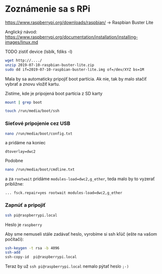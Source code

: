 Zoznámenie sa s RPi
===================

https://www.raspberrypi.org/downloads/raspbian/  -> Raspbian Buster Lite

Anglický návod: https://www.raspberrypi.org/documentation/installation/installing-images/linux.md

TODO zistiť device (lsblk, fdiks -l)

```sh
wget http://..../
unzip 2019-07-10-raspbian-buster-lite.zip
sudo dd if=2019-07-10-raspbian-buster-lite.img of=/dev/XYZ bs=1M
```

Mala by sa automaticky pripojiť boot partícia. Ak nie, tak by malo stačiť vybrať a znovu vložiť kartu.

Zistíme, kde je pripojená boot partícia z SD karty
```sh
mount | grep boot
```

```sh
touch /run/media/boot/ssh
```

### Sieťové pripojenie cez USB

```sh
nano /run/media/boot/config.txt
```
a pridáme na koniec
```
dtoverlay=dwc2
```

Podobne
```sh
nano /run/media/boot/cmdline.txt
```
a za `rootwait` pridáme `modules-load=dwc2,g_ether`, teda malo by to vyzerať približne:
```
... fsck.repair=yes rootwait modules-load=dwc2,g_ether
```

### Zapnúť a pripojiť

```sh
ssh pi@raspberrypi.local
```
Heslo je `raspberry`

Aby sme nemuseli stále zadávať heslo, vyrobíme si ssh kľúč (ešte na vašom počítači):
```sh
ssh-keygen -t rsa -b 4096
ssh-add
ssh-copy-id  pi@raspberrypi.local
```

Teraz by už `ssh pi@raspberrypi.local` nemalo pýtať heslo `;-)`
